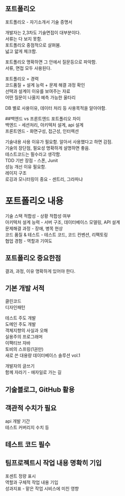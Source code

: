 ## 포트폴리오 
포트폴리오 - 자기소개서 기술 증명서   
   
개발자는 2,3차도 기술면접이 대부분이다.   
서류는 다 보지 못함.   
포트폴리오 중점적으로 살펴봄.   
넓고 얇게 체크함.   
   
포트폴리오 명확하면 그 안에서 질문등으로 파악함.   
서류, 면접 모두 사용된다.   
   
포트폴리오 = 경력      
코드품질 + 설계 능력 + 문제 해결 과정 확인   
선택과 설계이 이유를 보여주는 자료   
어떤 질문이 나올지 예측 가능한 울타리   
   
DB 별로 사용이유, 데이터 처리 등 사용목적을 알아야함.   
   
   
##백엔드 vs 프론트엔드 포트폴리오 차이   
백엔드 - 세션처리,  아키텍처 설계, api 설계   
프론트엔드 - 화면구성, 접근성, 인터렉션   
   
기술내용 사용 이유가 필요함. 알아서 사용했다고 하면 감점.   
기술의 장단점, 필요성 명확하게 설명하면 좋음.   
테스트코드는 필수라고 생각함.   
TDD 기반 장점 - 스폰, Junit    
성능 개선 이유 필요함.   
레이지 구조   
로깅과 모니터링이 중요 - 센트리, 그라파냐    
   
   
# 포트폴리오 내용
기술 스택 적합성 - 상황 적합성 여부   
아키텍처 설계 능력 - 서버 구조, 데이터베이스 모델링, API 설계   
문제해결 과정 - 장애, 병목 현상   
코드 품질 & 테스트 - 테스트 코드, 코드 컨벤션, 리팩토링   
협업 경험 - 역할과 기여도   
      
## 포트폴리오 중요한점   
결과, 과정, 이유 명확하게 있어야 한다.   
   
## 기본 개발 서적   
클린코드      
디자인패턴   
   
테스트 주도 개발   
도메인 주도 개발   
객체지향의 사실과 오해   
실용주의 프로그래머   
이팩티브 자바   
토비의 스프링(1권만)   
새로 쓴 대용량 데이터베이스 솔루션 vol.1   
   
개발자의 글쓰기   
함께 자라기 - 애자일로 가는 길   
   
## 기술블로그, GitHub 활용   
   
## 객관적 수치가 필요   
api 개발 기간   
테스트 커버리지 수치 등   
   
## 테스트 코드 필수
   
## 팀프로젝트시 작업 내용 명확히 기입   
포센트 정량 표시   
역할과 구체적 작업 내용 기입   
성과지표 - 맡은 작업 시비스에 미친 영향   


